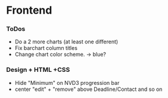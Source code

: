 # Frontend

### ToDos

<!-- * Make style of company and keywords required -->

* Do a 2 more charts (at least one different)
* Fix barchart column titles
* Change chart color scheme. -> blue?

### Design + HTML +CSS

<!-- * Make Add job clickable / all black. -->

<!-- * Change text to sort by "Stages" instead of "Status" -->

* Hide "Minimum" on NVD3 progression bar
* center "edit" + "remove" above Deadline/Contact and so on
